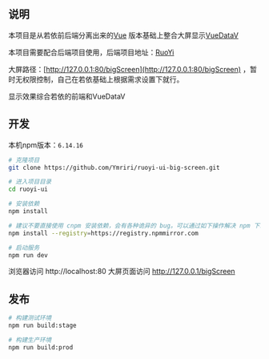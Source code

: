 ## 说明
本项目是从若依前后端分离出来的[Vue](https://gitee.com/y_project/RuoYi-Vue) 版本基础上整合大屏显示[VueDataV](https://github.com/jackchen0120/vueDataV)

本项目需要配合后端项目使用，后端项目地址：[RuoYi](http://www.ruoyi.vip/)

大屏路径：[http://127.0.0.1:80/bigScreen](http://127.0.0.1:80/bigScreen) ，暂时无权限控制，自己在若依基础上根据需求设置下就行。

显示效果综合若依的前端和VueDataV
## 开发

本机npm版本：`6.14.16`

```bash
# 克隆项目
git clone https://github.com/Ymriri/ruoyi-ui-big-screen.git

# 进入项目目录
cd ruoyi-ui

# 安装依赖
npm install

# 建议不要直接使用 cnpm 安装依赖，会有各种诡异的 bug。可以通过如下操作解决 npm 下载速度慢的问题
npm install --registry=https://registry.npmmirror.com

# 启动服务
npm run dev
```

浏览器访问 http://localhost:80
大屏页面访问 http://127.0.0.1/bigScreen

## 发布

```bash
# 构建测试环境
npm run build:stage

# 构建生产环境
npm run build:prod
```
